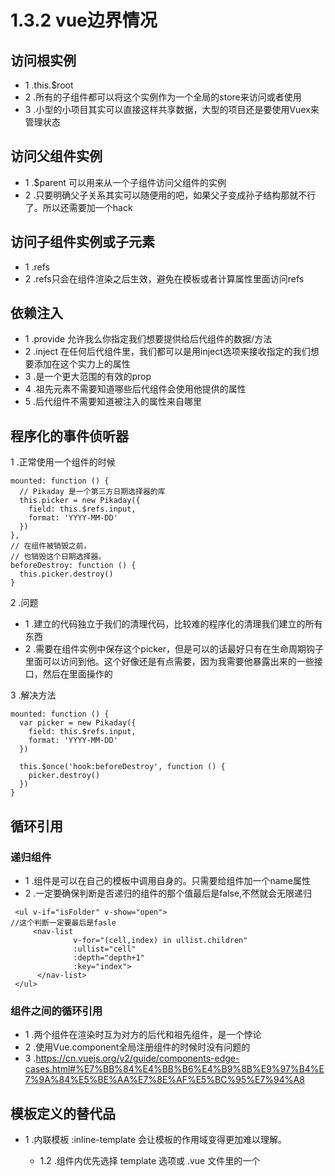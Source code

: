 # 1.3.2 vue边界情况


## 访问根实例
- 1 .this.$root
- 2 .所有的子组件都可以将这个实例作为一个全局的store来访问或者使用
- 3 .小型的小项目其实可以直接这样共享数据，大型的项目还是要使用Vuex来管理状态

## 访问父组件实例

- 1 .$parent 可以用来从一个子组件访问父组件的实例
- 2 .只要明确父子关系其实可以随便用的吧，如果父子变成孙子结构那就不行了。所以还需要加一个hack

## 访问子组件实例或子元素
- 1 .refs
- 2 .refs只会在组件渲染之后生效，避免在模板或者计算属性里面访问refs

## 依赖注入

- 1 .provide  允许我么你指定我们想要提供给后代组件的数据/方法
- 2 .inject  在任何后代组件里，我们都可以是用inject选项来接收指定的我们想要添加在这个实力上的属性
- 3 .是一个更大范围的有效的prop
- 4 .祖先元素不需要知道哪些后代组件会使用他提供的属性
- 5 .后代组件不需要知道被注入的属性来自哪里

## 程序化的事件侦听器

1 .正常使用一个组件的时候

```
mounted: function () {
  // Pikaday 是一个第三方日期选择器的库
  this.picker = new Pikaday({
    field: this.$refs.input,
    format: 'YYYY-MM-DD'
  })
},
// 在组件被销毁之前，
// 也销毁这个日期选择器。
beforeDestroy: function () {
  this.picker.destroy()
}
```

2 .问题

- 1 .建立的代码独立于我们的清理代码，比较难的程序化的清理我们建立的所有东西
- 2 .需要在组件实例中保存这个picker，但是可以的话最好只有在生命周期钩子里面可以访问到他。这个好像还是有点需要，因为我需要他暴露出来的一些接口，然后在里面操作的

3 .解决方法

```
mounted: function () {
  var picker = new Pikaday({
    field: this.$refs.input,
    format: 'YYYY-MM-DD'
  })

  this.$once('hook:beforeDestroy', function () {
    picker.destroy()
  })
}
```

## 循环引用

### 递归组件

- 1 .组件是可以在自己的模板中调用自身的。只需要给组件加一个name属性
- 2 .一定要确保判断是否递归的组件的那个值最后是false,不然就会无限递归

```
 <ul v-if="isFolder" v-show="open">
//这个判断一定要最后是fasle
     <nav-list 
              v-for="(cell,index) in ullist.children"
              :ullist="cell"
              :depth="depth+1"
              :key="index">
      </nav-list>
 </ul>
 ```

### 组件之间的循环引用
- 1 .两个组件在渲染时互为对方的后代和祖先组件，是一个悖论
- 2 .使用Vue.component全局注册组件的时候时没有问题的
- 3 .https://cn.vuejs.org/v2/guide/components-edge-cases.html#%E7%BB%84%E4%BB%B6%E4%B9%8B%E9%97%B4%E7%9A%84%E5%BE%AA%E7%8E%AF%E5%BC%95%E7%94%A8

## 模板定义的替代品
- 1 .内联模板 :inline-template 会让模板的作用域变得更加难以理解。
  - 1.2 .组件内优先选择 template 选项或 .vue 文件里的一个 <template> 元素来定义模板
  
- 2 X-Template 请避免使用
>另一个定义模板的方式是在一个 <script> 元素中，并为其带上 text/x-template 的类型，然后通过一个 id 将模板引用过去。例如：
```
<script type="text/x-template" id="hello-world-template">
  <p>Hello hello hello</p>
</script>
Vue.component('hello-world', {
  template: '#hello-world-template'
})
```
## 控制更新

- 1 .this.$forceUpdate()
- 2 .如果你需要在Vue中做一次强制更新，99%的情况就是你在某个地方做错了事
- 3 .数组和对象的使用方法不对或者事依赖了一个没有被响应系统追踪的状态

## 参考

- https://cn.vuejs.org/v2/guide/components-edge-cases.html
